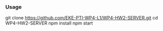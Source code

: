 ### Usage

git clone https://github.com/EKE-PTI-WP4-L1/WP4-HW2-SERVER.git
cd WP4-HW2-SERVER
npm install
npm start
